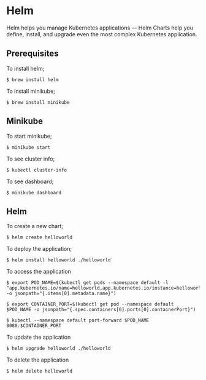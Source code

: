 # Helm
Helm helps you manage Kubernetes applications — Helm Charts help you define, install, and upgrade even the most complex Kubernetes application.

## Prerequisites

To install helm;
```
$ brew install helm
```

To install minikube;
```
$ brew install minikube
```

## Minikube

To start minikube;
```
$ minikube start
```

To see cluster info;
```
$ kubectl cluster-info
```

To see dashboard;
```
$ minikube dashboard
```

## Helm

To create a new chart;
```
$ helm create helloworld
```

To deploy the application;
```
$ helm install helloworld ./helloworld
```

To access the application
```
$ export POD_NAME=$(kubectl get pods --namespace default -l "app.kubernetes.io/name=helloworld,app.kubernetes.io/instance=helloworld" -o jsonpath="{.items[0].metadata.name}")

$ export CONTAINER_PORT=$(kubectl get pod --namespace default $POD_NAME -o jsonpath="{.spec.containers[0].ports[0].containerPort}")

$ kubectl --namespace default port-forward $POD_NAME 8080:$CONTAINER_PORT
```


To update the application
```
$ helm upgrade helloworld ./helloworld
```

To delete the application
```
$ helm delete helloworld
```
